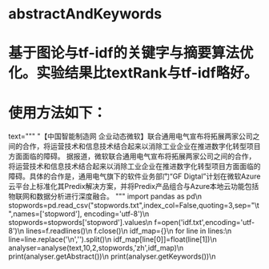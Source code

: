 #  abstractAndKeywords
# 基于图论与tf-idf的关键字与摘要算法优化。实验结果比textRank与tf-idf略好。
# 使用方法如下：
text="""
"【中国智能制造网 企业动态微软】联合通用电气宣布将拓展两家公司之间的合作，将运营技术和信息技术结合起来以消除工业企业在推进数字化转型项目方面面临的障碍。
据报道，微软联合通用电气宣布将拓展两家公司之间的合作，将运营技术和信息技术结合起来以消除工业企业在推进数字化转型项目方面面临的障碍。具体的合作是，通用电气旗下的软件业务部门“GF Digtal”计划在微软Azure云平台上标准化其Predix解决方案，并将Predix产品组合与Azure本地云功能包括物联网和数据分析进行深度融合。
"""
import pandas as pd\n
stopwords=pd.read_csv("stopwords.txt",index_col=False,quoting=3,sep="\t",names=['stopword'], encoding='utf-8')\n
stopwords=stopwords['stopword'].values\n
f=open('idf.txt',encoding='utf-8')\n
lines=f.readlines()\n
f.close()\n
idf_map={}\n
for line in lines:\n
    line=line.replace('\n','').split()\n
    idf_map[line[0]]=float(line[1])\n
analyser=analyse(text,10,2,stopwords,'zh',idf_map)\n
print(analyser.getAbstract())\n
print(analyser.getKeywords())\n
